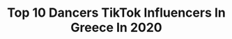 ---
title: Top 10 Dancers TikTok Influencers In Greece In 2020
description: >-
  Find top dancers TikTok influencers in Greece in 2020. Most popular hashtags: #dancer #foryou #houseoftiktok #savage.
platform: TikTok
profiles:
  - username: "_anastasiak_"
    fullname: >-
      2.300?
    location: "Greece"
    followers: 2283
    engagement: 3038
    commentsToLikes: 0.220518
    id: ck9rokcuuczat0j78u8ctryhm
    verified: false
    hashtags: "#foryou, #cousin, #teameuak"
  - username: "anastasia.giousef"
    fullname: >-
      Αναστασία Γιούσεφ
    location: "Greece"
    followers: 2850
    engagement: 463
    commentsToLikes: 0.072288
    id: ck9e08uyg50xx0j78qctmcxud
    verified: false
    hashtags: ""
  - username: "vasiasoto"
    fullname: >-
      TheDcGirl🖤
    location: "Greece"
    followers: 25422
    engagement: 1502
    commentsToLikes: 0.024045
    id: ck8rofftpgwk40j783no64gn3
    verified: false
    hashtags: "#greekcomedy, #para5, #povs, #colourselector"
  - username: "thanasi_aldo"
    fullname: >-
      ALDO THANASI
    location: "Greece"
    followers: 5792
    engagement: 1354
    commentsToLikes: 0.026702
    id: ck83ywmg4webb0j784or49irx
    verified: false
    hashtags: "#adidas, #doitlikethat, #findme, #savage"
  - username: "elena_fenia"
    fullname: >-
      elena_fenia
    location: "Greece"
    followers: 11738
    engagement: 926
    commentsToLikes: 0.031825
    id: ck9gko8ahki6r0j784wfosjia
    verified: false
    hashtags: "#strong, #afrodance, #feel, #friends"
  - username: "yiannisadam"
    fullname: >-
      Yiannis Adamopoulos
    location: "Greece"
    followers: 2140
    engagement: 613
    commentsToLikes: 0.005102
    id: cka6maa9g6g7o0i78pba5w57x
    verified: false
    hashtags: "#slangtutorial, #slang, #greekdancers, #dimitra"
  - username: "yiotayfanto"
    fullname: >-
      Yiota Yfantopoulos
    location: "Greece"
    followers: 2885
    engagement: 555
    commentsToLikes: 0.016460
    id: cka5z0ummkmc70i785x4yc9v9
    verified: false
    hashtags: "#thodoris, #kserotizitaodancechallenge, #dancer, #dancers"
  - username: "_lunatic07"
    fullname: >-
      worshipRyomortals🌠
    location: "Greece"
    followers: 11245
    engagement: 2035
    commentsToLikes: 0.036646
    id: ck8klmrhu4nqj0j78742m29ok
    verified: false
    hashtags: "#dancer, #arcticmonkeys, #gothgirl, #slytherinpride"
  - username: "anastasiagiousef.real"
    fullname: >-
      Anastasia Giousef
    location: "Greece"
    followers: 21185
    engagement: 889
    commentsToLikes: 0.041984
    id: cka7r1wadd5us0i789b37thkr
    verified: false
    hashtags: "#having, #dancer, #bellydance, #tsaxpinies"
  - username: "mrduofr"
    fullname: >-
      Mr Duo 🇫🇷
    location: "Greece"
    followers: 16828
    engagement: 370
    commentsToLikes: 0.045511
    id: cka0pp33r96m60i78frrhyz1s
    verified: false
    hashtags: "#breakfastrecipe, #byalex, #snookerplayer, #magicfood"
---